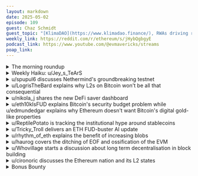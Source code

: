 ```yaml
---
layout: markdown
date: 2025-05-02
episode: 109
guest: Chaz Schmidt
guest_topic: "[KlimaDAO](https://www.klimadao.finance/), RWAs driving real-world impact"
weekly_link: https://reddit.com/r/ethereum/s/jHybQgbgyE
podcast_link: https://www.youtube.com/@evmavericks/streams
poap_link: 
---
```



<details markdown=1>
<summary>The morning roundup</summary>
[View on Reddit →](https://reddit.com/r/ethereum/comments/1kctwdl/comment/mq5i9d2/)

[u/TimbukNine](https://reddit.com/u/TimbukNine)

> Ethereum

[u/FrenktheTank](https://reddit.com/u/FrenktheTank)

> $1833.67

[u/SelfmadeMillionaire](https://reddit.com/u/SelfmadeMillionaire)

> 0.01895

</details>
<details markdown=1>
<summary>Weekly Haiku: u/Jey_s_TeArS</summary>
[View on Reddit →](https://reddit.com/r/ethereum/comments/1kb9g7x/daily_general_discussion_april_30_2025/mpuznx4/)

*Roadmap relevant,*

*Consequence self-evident,*

*Raising sentiment.*

</details>
<details markdown=1>
<summary>u/spupul6 discusses Nethermind's groundbreaking testnet</summary>
[View on Reddit →](https://reddit.com/r/ethereum/comments/1k6l2h3/daily_general_discussion_april_24_2025/mor09ud/)

I did not see it posted yesterday, but Netherminds Surge rollup is live on testnet [Twitter link](https://x.com/NethermindEth/status/1915037946430079184).

-A based rollup  
- with gigagas capacity and  
- (This warms my heart the most) Stage 2 by launch.  
- Fully open source for maximum transparency  
- Uses ETH for gas, no native token, and contributes to the burn with 100% of base fees

This is what I like to see.

</details>
<details markdown=1>
<summary>u/LogrisTheBard explains why L2s on Bitcoin won't be all that consequential</summary>
[View on Reddit →](https://reddit.com/r/ethereum/comments/1k6l2h3/daily_general_discussion_april_24_2025/mot58yp/)

**Assuming** OP_CAT goes through and all you are doing is validating zksnarks on chain and can enforce validator slashing **on chain**:

1) You reduce Bitcoin to a data availability layer and its bandwidth is actually pathetic compared to everything else.

2) You are still hashing and consuming a ton of extra power which has to be paid for somehow. They need like $50k a block in fees because they are 99.5% less power efficient than Ethereum. Who wants to pay that much more for a less efficient system. What do they get for the extra cost?

3) At best you create the same liquidity fragmentation problems Ethereum has today but with no solution. There's no preconfs on Bitcoin. There's no account abstraction. You still have 15 minute block times.

4) The only thing I can identify that you get for these factors is access to *native* Bitcoin. This means actually trustless Bitcoin instead of the multisig bridges we get today. But if you have OP_CAT, you can bridge native Bitcoin to another chain and have that bridge actually be trustless. In which case... use the better network with the trustless Bitcoin. Why do you need the Bitcoin network then? Sunset the whole thing and use a better tech stack.

</details>
<details markdown=1>
<summary>u/nikola_j shares the new DeFi saver dashboard</summary>
[View on Reddit →](https://reddit.com/r/ethereum/comments/1k7dtph/daily_general_discussion_april_25_2025/moywvc2/)

Maybe useful for defi users - we just released a dashboard for comparing various positions in different protocols at DeFi Saver.

It's at [https://app.defisaver.com/discover](https://app.defisaver.com/discover) and you don't need to connect wallet to compare rates and LTVs across Aave, Compound, Fluid, Morpho, Maker, Spark and CurveUSD. Covers all these protocols across Eth mainnet, Arbitrum, Base & Optimism.

We'll be looking to expand it with more options like entering your actually wanted position so you get estimated net APYs, too, for example.

Would be super interested in any feedback and requests for extra additions here, so please shoot away if you've got anything🙏

</details>
<details markdown=1>
<summary>u/eth10kIsFUD explains Bitcoin's security budget problem while u/edmundedgar explains why Ethereum doesn't want Bitcoin's digital gold-like properties</summary>
[View on Reddit →](https://reddit.com/r/ethereum/comments/1k7dtph/daily_general_discussion_april_25_2025/mp4yfiq/)

[u/](https://reddit.com/u/eth10kIsFUD):

The entirety of bitcoins security is derived from the money paid to miners. The original idea in the white paper was that fees would eventually take over to pay for security when issuance runs out. 

This has not happened.

15 years on and issuance still pays for 99% of security. This is after 4 halvings.

“But what if BTC goes up a lot? Doesn’t that mean that we can still pay for security even with less BTC paid to miners?”

No.

Security needs to be relative to what is being secured. Cost of attack relative to potential gain needs to be in proportion, this is why “% paid” is all that matter. Bitcoin halving cuts relative security in half.

Bitcoin is fine until 2028. Even then it will likely stay secure. 2032 is much less certain.

There is currently no solution.

---

[View on Reddit →](https://reddit.com/r/ethereum/comments/1k7dtph/daily_general_discussion_april_25_2025/moxx3ok/)

[u/edmundedgar](https://reddit.com/u/edmundedgar):

The "digital gold" thing is based on:

* Being the first crypto currency, which is unique and can't be duplicated
* Having fixed algorithmic supply so you know exactly how much will be issued (I know gold doesn't have this, but people who are into the digital gold thing apparently care about it a lot)
* Not doing a lot of system upgrades, so people think they know what they're getting

Ethereum couldn't do the first of those three, which is probably the most important, because Bitcoin already exists.

We don't want a fixed algorithmic supply because we want to make sure we secure the network properly, which can't be guaranteed if you have fixed, decreasing issuance. So we don't want to follow Bitcoin there. Some Ethereum people try to meme "ultrasound money" (as opposed to "sound money" which is a crank economic theory that impresses goldbug types) on the basis that at any given time Ethereum will *probably* do less money printing than Bitcoin, and will likely actually have negative issuance (because we'll burn more fees than we issue in staking rewards). But the people who are into this don't seem to want *probable* negative issuance, they want to be certain what the issuance will be, so this doesn't impress them.

Not doing system upgrades conflicts with all the other problems we want to solve: We want to scale really big, we want to support L2s that can also scale really big, we want to give developers a lot of power and freedom to make new stuff, etc.

tl;dr: It's not possible, and trying to do it would make Ethereum worse.

---

Note from Hanniabu: Those things aren't needed for digital gold. Just because those are Bitcoin properties doesn't mean those are properties needed for such a title.

</details>
<details markdown=1>
<summary>u/ReptilePotato is tracking the institutional hype around stablecoins</summary>
[View on Reddit →](https://reddit.com/r/ethereum/comments/1k862k3/daily_general_discussion_april_26_2025/mp3tuvo/)

We have reached peak hype of institutions, banks and fintech wanting to create stablecoins. It's a 'gold rush'! Most issuance methods are undecided but if Ethereum catches all this potential, it will be massive for Ethereum. The new sec chair is working right now to create regulatory clarity, everyone is rushing to tokenization, stablecoins and rwa. The spring is getting max loaded and everything is about to explode, it will be something most cannot comprehend. 

Let's hope Ethereum catches it all. But remember this? : “There was no question that the blockchain we would start our tokenization on would be Ethereum and that’s not just a BlackRock thing. That’s the natural default answer,” BlackRock’s head of digital assets, Robbie Mitchnick, said in March.

“Clients have clearly made the choice that they really do value decentralization, credibility and security. And that is a great advantage that Ethereum continues to have.” 

Progmat, a Japanese company led by three major banks—Mizuho, Sumitomo Mitsui, and Mitsubishi UFJ is preparing to issue a yen stablecoin. 

<https://www.businesskorea.co.kr/news/articleView.html?idxno=240739>

In response to the Trump administration’s promotion of dollar stablecoins, Korean banks have decided to create a joint venture to issue a joint Korean stablecoin. The banks involved include KB Kookmin, Shinhan, Woori, NH Nonghyup, IBK Industrial, Sh Suhyup and Korea Financial Telecommunications & Clearing Institute (KFTC). 

<https://www.ledgerinsights.com/korean-banks-to-launch-joint-stablecoin-report/>

The financial services industry is on the verge of entering the crypto economy, according to Bank of America’s CEO Brian Moynihan. “It's pretty clear there's going to be a stablecoin,” Moynihan said in an interview with David Rubenstein on Tuesday.

<https://finance.yahoo.com/news/bank-america-ceo-says-stablecoins-122647572.html?guccounter=1>

The world’s biggest banks and FinTechs are scrambling to roll out their own stablecoins. It’s a sort of “gold rush” driven by the anticipation that cryptocurrencies will transform the cross-border payments market

<https://www.pymnts.com/cryptocurrency/2025/banks-and-fintechs-see-stablecoins-cross-border-payments-potential>

There are way way more articles i can post about countries getting into this but i think this comment doesn't need to be bigger than this already is, the point is clear. The stage is set, the players are getting ready, there is no stopping what's coming. I know what position im taking to prepare for this, the ticker is ETH.

</details>
<details markdown=1>
<summary>u/Tricky_Troll delivers an ETH FUD-buster AI update</summary>
[View on Reddit →](https://reddit.com/r/ethereum/comments/1k8x2x3/daily_general_discussion_april_27_2025/mpb1ngk/)

**ETH FUD-buster AI Update**

I have re-scraped the doots and this time for V2 of the bot I have included metadata such as the post date and username ahead of each prompt, as well as cleaned out stuff which didn't get scraped correctly the first time around such as bold text and tables.

I also reached out to Anthony Sassano who is happy to let us use the Daily Gwei as a source! I will need to transcribe the podcasts first and then find the juicy FUD busting parts since all of his full episodes would be too much data.

Next major step is to further refine the dataset by removing noise like shitposts which might be tricky ^^no, ^^not ^^me.  Then I will need to create the validation dataset which is a manual job of finding the best submissions which answer a question.

We're still a few weeks away from having the V2 dataset ready, but good progress is being made.

</details>
<details markdown=1>
<summary>u/rhythm_of_eth explains the benefit of increasing blobs</summary>
[View on Reddit →](https://reddit.com/r/ethereum/comments/1k8x2x3/daily_general_discussion_april_27_2025/mpbx4km/)

L2s will stay at soft cap, and won't truly compete for blobs. So you double the cap, you double the fee "revenue" and fees have more space in the part for the cost curve that is decently monetized.

Some people have argued that there's no incentive for L2s to fight for all the range between soft and max cap (3 and 6 blobs). Pectra will make the caps 6 and 9 effectively focusing on the range that matters, but there are already proposals to put base fees and better blob cost curves that would improve this further.

Until those come, anything that increases blob space is a good investment in the future of the ecosystem.

</details>
<details markdown=1>
<summary>u/haurog covers the ditching of EOF and ossification of the EVM</summary>
[View on Reddit →](https://reddit.com/r/ethereum/comments/1k9okmq/daily_general_discussion_april_28_2025/mpiqe35/)

In todays All Core Devs Testing call (ACDT) EOF got taken out from the Fusaka upgrade. As expected the call got quite spicy and after a long discussion there was no agreement on a possible scope for EOF, so it was decided that it cannot be part of Fusaka. 

No matter where you stand on the surprisingly heated debate in the last few months, EOF is a pretty clear failure of the Ethereum governance process. For years EOF has been shifted from one hard fork for to the next one. There was always something more important to focus on, but it was never outright shot down. That is why people continued to work on it, did research and implemented it. In the last 1.5 years it was agreed on several occasions that it will be part of the next upgrade, which most core devs agreed with, or in other words, only a minority disagreed. The debate heated up again in the last few weeks and after a Reth core dev also voiced its opposition it became obvious there is not enough agreement to even have a rough consensus on what to do with it. All in all this is a lot of wasted resources spent on working on EOF over the years. This probably also shows that the EVM itself has ossified to a large degree, as it now looks pretty impossible to be able to upgrade it in at least the foreseeable future (\~5 years). An earlier attempt to change the EVM with ewasm was also not implemented. We will see if the EVM will get updated in the possible transition to snarkify Ethereum or if the EVM really has ossified, which means the engineers will need to find solutions to snarkify the current EVM. We will see.

</details>
<details markdown=1>
<summary>u/Whovillage starts a discussion about long term decentralisation in block building</summary>
[View on Reddit →](https://reddit.com/r/ethereum/comments/1kagxs7/daily_general_discussion_april_29_2025/mppf69v/)

Does anyone else find it alarming that now researchers want to scale the base layer 1000x? The answer in Dankrad's eyes is stateless validators and beefy builders. He says CR will be solved by FOCIL and handwaves away all other benefits that the current more accessible system has.   
  
I understand the fact that Ethereum building is already mega centralized right now. But this is fine because when all builders get shut down we can build locally. But in his design there is no fallback to local building possible. So that when all builders (of which there inevitably will be very few) are shut down or attacked, Ethereum may go down.

For me this design is a step too far and goes against the core values of Ethereum. Am I understanding something wrong or is everyone just ok with this verion of Ethereum's future?

</details>
<details markdown=1>
<summary>u/cironoric discusses the Ethereum nation and its L2 states</summary>
[View on Reddit →](https://reddit.com/r/ethereum/comments/1kb9g7x/daily_general_discussion_april_30_2025/mpuunzq/)

Ethereum Nation. L2 States.

Eth's marketplace of L2s is inventive in a way that L1 will never be - at any L1 scale.

An example of how we have sometimes misinterpreted or disregarded the reality of the L2 marketplace being inventive - and naturally producing deep differentiation - lies in Martin's devcon talk last November, where he pitched native rollups.

(Martin's a legend and Gnosis's products are apex, I use them heavily - respectfully using his talk as an example here)

In his talk, Martin proposed \~64 identical native rollups built into the L1 protocol at the EIP level.

Given app devs having the choice of 64 different rollups, Martin suggested to "just use the least congested one".

Yet, using a specific rollup primarily because it's the least congested is not representative of how this ecosystem of 64 rollups would actually evolve.

You don't move to a new city because it's the least congested - maybe in the Wild West, but not after the very early days. You move there for a complex set of reasons - job, relationships, culture, costs, etc.

If Martin's proposal had been adopted, what started as 64 identical empty rollups would quickly evolve into a market-based differentiation between these rollups, based on accumulated state.

Rollup #37 of 64 might become known as the prediction market rollup - for no other reason than because a prediction market happened to deploy there, and then another did so they could compose/be nearby, and soon what started as an uncongested homogenous rollup becomes a congested differentiated prediction market suburb.

Rollup #18 might accidentally become a lending powerhouse. While popular lending protocols initially deployed to all 64 native rollups, some whales happened to decide - for no particular reason - to all lend simultaneously on rollup #18, and this ended up creating a lending liquidity network effect. Modern lending venues, like fluid, bundle dexes into the venue, and so rollup #18 becomes a trading powerhouse, too. #18 started as no different than any of the other 64 and then became unique due to emergent path dependence.

And so it goes with an infinite variety of specializations, app-level network effects, and economies of scale.

This kind of emergent differentiation is true with 64 vanilla rollups built into the protocol, and it's 1000x more true with eth's marketplace L2s that can differentiate not just in accumulated state but in lots of other even more meaningful ways, such as branding, partnerships, integrations, level of decentralization, tech customizations, etc.

The superpower of Ethereum's marketplace of L2s is that it's inventive.

The L1 can't replace the marketplace of L2s - regardless of how scalable the L1 gets.

Native rollups can't replace the marketplace of L2s - regardless of how technically scalable or perfectly secure native rollups may be.

This is because L2s are inventive, and L2s offer the control and customization levers that serious builders want.

Ethereum Nation. L2 States.

<https://x.com/ryanberckmans/status/1917256746608820453>

</details>
<details markdown=1>
<summary>Bonus Bounty</summary>
[View on Reddit →](https://reddit.com/r/ethereum/comments/1k8x2x3/daily_general_discussion_april_27_2025/mpa4u3a/)

A bit of action on the bounty to put up posters in financial centres saying "Ethereum is the only credibly neutral global financial platform". This was kind of a shower thought coming out of some conversation here then I posted it on Warpcast and then some decentralized tooling started cranking into life:
<https://poidh.xyz/arbitrum/bounty/90>

</details>

